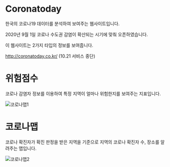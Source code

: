 # Coronatoday

한국의 코로나19 데이터를 분석하여 보여주는 웹사이트입니다.

2020년 9월 1일 코로나 수도권 감염이 확산되는 시기에 맞춰 오픈하였습니다.

이 웹사이트는 2가지 타입의 정보를 보여줍니다.

http://coronatoday.co.kr/
(10.21 서비스 중단)

# 위험점수

코로나 감염자 정보를 이용하여 특정 지역이 얼마나 위험한지를 보여주는 지표입니다.

![코로나맵1](https://user-images.githubusercontent.com/18099627/94020037-68781c80-fded-11ea-96c1-79fbed0b4393.png)

# 코로나맵

코로나 확진자가 확진 판정을 받은 지역을 기준으로 지역의 코로나 확진자 수, 장소를 알려주는 맵입니다.

![코로나맵2](https://user-images.githubusercontent.com/18099627/94020360-cd337700-fded-11ea-9dec-bb3ecc5d2024.png)
